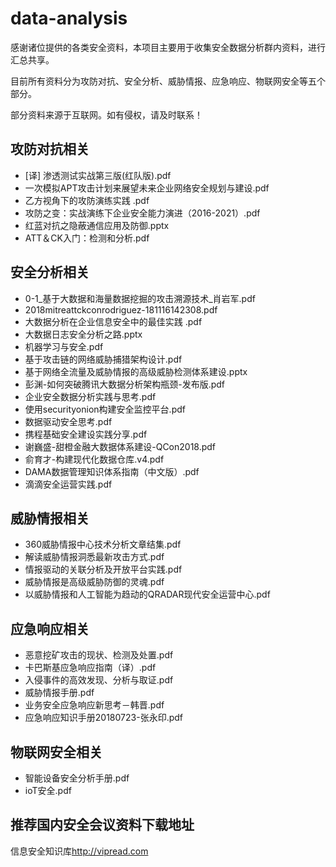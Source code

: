 # data-analysis

感谢诸位提供的各类安全资料，本项目主要用于收集安全数据分析群内资料，进行汇总共享。

目前所有资料分为攻防对抗、安全分析、威胁情报、应急响应、物联网安全等五个部分。

部分资料来源于互联网。如有侵权，请及时联系！

## 攻防对抗相关

- [译] 渗透测试实战第三版(红队版).pdf
- 一次模拟APT攻击计划来展望未来企业网络安全规划与建设.pdf
- 乙方视角下的攻防演练实践 .pdf
- 攻防之变：实战演练下企业安全能力演进（2016-2021）.pdf
- 红蓝对抗之隐蔽通信应用及防御.pptx
- ATT＆CK入门：检测和分析.pdf

## 安全分析相关

- 0-1_基于大数据和海量数据挖掘的攻击溯源技术_肖岩军.pdf
- 2018mitreattckconrodriguez-181116142308.pdf
- 大数据分析在企业信息安全中的最佳实践 .pdf
- 大数据日志安全分析之路.pptx
- 机器学习与安全.pdf
- 基于攻击链的网络威胁捕猎架构设计.pdf
- 基于网络全流量及威胁情报的高级威胁检测体系建设.pptx
- 彭渊-如何突破腾讯大数据分析架构瓶颈-发布版.pdf
- 企业安全数据分析实践与思考.pdf
- 使用securityonion构建安全监控平台.pdf
- 数据驱动安全思考.pdf
- 携程基础安全建设实践分享.pdf
- 谢巍盛-甜橙金融大数据体系建设-QCon2018.pdf
- 俞育才-构建现代化数据仓库.v4.pdf
- DAMA数据管理知识体系指南（中文版）.pdf
- 滴滴安全运营实践.pdf

## 威胁情报相关

- 360威胁情报中心技术分析文章结集.pdf
- 解读威胁情报洞悉最新攻击方式.pdf
- 情报驱动的关联分析及开放平台实践.pdf
- 威胁情报是高级威胁防御的灵魂.pdf
- 以威胁情报和人工智能为趋动的QRADAR现代安全运营中心.pdf

## 应急响应相关

- 恶意挖矿攻击的现状、检测及处置.pdf
- 卡巴斯基应急响应指南（译）.pdf
- 入侵事件的高效发现、分析与取证.pdf
- 威胁情报手册.pdf
- 业务安全应急响应新思考－韩晋.pdf
- 应急响应知识手册20180723-张永印.pdf

## 物联网安全相关

- 智能设备安全分析手册.pdf
- ioT安全.pdf
  
## 推荐国内安全会议资料下载地址

信息安全知识库<http://vipread.com>
